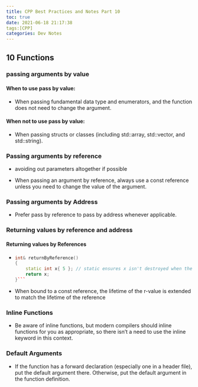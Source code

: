 ```yaml
---
title: CPP Best Practices and Notes Part 10
toc: true
date: 2021-06-18 21:17:38
tags:[CPP]
categories: Dev Notes
---
```

## 10 Functions

### passing arguments by value

#### When to use pass by value:

- When passing fundamental data type and enumerators, and the function does not need to change the argument.

#### When not to use pass by value:

- When passing structs or classes (including std::array, std::vector, and std::string).


### Passing arguments by reference

- avoiding out parameters altogether if possible

- When passing an argument by reference, always use a const reference unless you need to change the value of the argument.

### Passing arguments by Address

- Prefer pass by reference to pass by address whenever applicable.

<!--more-->

### Returning values by reference and address

#### Returning values by References
- ```cpp
  int& returnByReference()
  {
      static int x{ 5 }; // static ensures x isn't destroyed when the function ends
      return x;
  }```
  
- When bound to a const reference, the lifetime of the r-value is extended to match the lifetime of the reference

### Inline Functions

- Be aware of inline functions, but modern compilers should inline functions for you as appropriate, so there isn’t a need to use the inline keyword in this context.

### Default Arguments

- If the function has a forward declaration (especially one in a header file), put the default argument there. Otherwise, put the default argument in the function definition.
